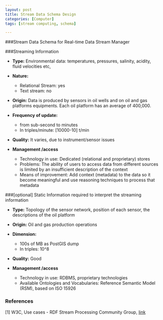 ```yaml
---
layout: post
title: Stream Data Schema Design
categories: [Computer]
tags: [stream computing, schema]

---
```

###Stream Data Schema for Real-time Data Stream Manager

###Streaming Information

   * **Type:** Environmental data: temperatures, pressures, salinity, acidity, fluid velocities etc,


   * **Nature:**
      * Relational Stream: yes
      * Text stream: no


   * **Origin:** Data is produced by sensors in oil wells and on oil and gas platforms equipments. Each oil platform has an average of 400,000.


   * **Frequency of update:**
      * from sub-second to minutes
      * In triples/minute: [10000-10] t/min
      
   * **Quality:** It varies, due to instrument/sensor issues


   * **Management /access**
      * Technology in use: Dedicated (relational and proprietary) stores
      * Problems: The ability of users to access data from different sources is limited by an insufficient description of the context
      * Means of improvement: Add context (metadata) to the data so it become meaningful and use reasoning techniques to process that metadata

###[optional] Static Information required to interpret the streaming information

   * **Type:** Topology of the sensor network, position of each sensor, the descriptions of the oil platform


   * **Origin:** Oil and gas production operations


   * **Dimension:**
      * 100s of MB as PostGIS dump
      * In triples: 10^8
      
   * **Quality:** Good


   * **Management /access**
      * Technology in use: RDBMS, proprietary technologies
      * Available Ontologies and Vocabularies: Reference Semantic Model (RSM), based on ISO 15926


### References
[1] W3C, Use cases - RDF Stream Processing Community Group, [link](http://www.w3.org/community/rsp/wiki/Use_cases)
